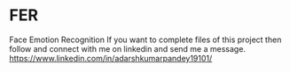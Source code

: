 # FER
Face Emotion Recognition
If you want to complete files of this project then follow and connect with me on linkedin and send me a message.
https://www.linkedin.com/in/adarshkumarpandey19101/
